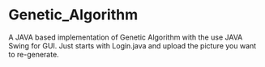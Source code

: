 # Genetic_Algorithm
A JAVA based implementation of Genetic Algorithm with the use JAVA Swing for GUI.
Just starts with Login.java and upload the picture you want to re-generate.
